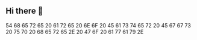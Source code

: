 ## Hi there 👋

<!--
**RitaJeveaux/RitaJeveaux** is a ✨ _special_ ✨ repository because its `README.md` (this file) appears on your GitHub profile.

Here are some ideas to get you started:

- 🔭 I’m currently working on ...
- 🌱 I’m currently learning ...
- 👯 I’m looking to collaborate on ...
- 🤔 I’m looking for help with ...
- 💬 Ask me about ...
- 📫 How to reach me: ...
- 😄 Pronouns: ...
- ⚡ Fun fact: ...
-->
54 68 65 72 65 20 61 72 65 20 6E 6F 20 45 61 73 74 65 72 20 45 67 67 73 20 75 70 20 68 65 72 65 2E 20 47 6F 20 61 77 61 79 2E

